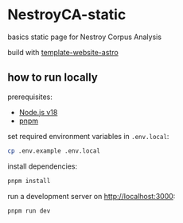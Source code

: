 
# NestroyCA-static
basics static page for Nestroy Corpus Analysis

build with [template-website-astro](https://github.com/acdh-oeaw/template-website-astro)

## how to run locally

prerequisites:

- [Node.js v18](https://nodejs.org/en/download)
- [pnpm](https://pnpm.io/installation)

set required environment variables in `.env.local`:

```bash
cp .env.example .env.local
```

install dependencies:

```bash
pnpm install
```

run a development server on [http://localhost:3000](http://localhost:3000):

```bash
pnpm run dev
```